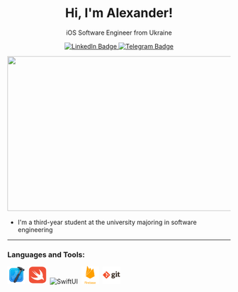 <div id="header" align="center">
  <h1>Hi, I'm Alexander!</h1>
  <p>iOS Software Engineer from Ukraine</p>

  <div id="badges">
    <a href="https://www.linkedin.com/in/alexander-andrianov-927b98277">
      <img src="https://img.shields.io/badge/LinkedIn-blue?style=for-the-badge&logo=linkedin&logoColor="white" alt="LinkedIn Badge"/>
    </a>
    <a href="https://t.me/an4lex">
      <img src="https://img.shields.io/badge/Telegram-blue?style=for-the-badge&logo=telegram&logoColor=white" alt="Telegram Badge"/>
    </a>
  </div>
  <p></p>
  <div align="center">
    <img src="https://static01.nyt.com/images/2021/04/27/business/26Techfix-illo/26Techfix-illo-superJumbo.gif" width="600" height="350"/>
  </div>
</div>

<p></p>

- I'm a third-year student at the university majoring in software engineering

---
### Languages and Tools:
<div>
  <img src="https://github.com/devicons/devicon/blob/master/icons/xcode/xcode-original.svg" title="Xcode" alt="Xcode" width="40" height="40"/>&nbsp;
  <img src="https://github.com/devicons/devicon/blob/master/icons/swift/swift-original.svg" title="Swift" alt="Swift" width="40" height="40"/>&nbsp;
  <img src="https://developer.apple.com/assets/elements/icons/swiftui/swiftui-96x96_2x.png" title="SwiftUI" alt="SwiftUI" width="40" height="40"/>&nbsp;
  <img src="https://github.com/devicons/devicon/blob/master/icons/firebase/firebase-plain-wordmark.svg" title="Firebase" alt="Firebase" width="40" height="40"/>&nbsp;
  <img src="https://github.com/devicons/devicon/blob/master/icons/git/git-original-wordmark.svg" title="Git" alt="Git" width="40" height="40"/>&nbsp;
</div>
